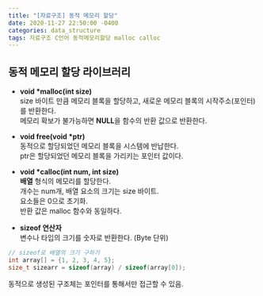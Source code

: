 ```yaml
---
title: "[자료구조] 동적 메모리 할당"
date: 2020-11-27 22:50:00 -0400
categories: data_structure
tags: 자료구조 C언어 동적메모리할당 malloc calloc 
--- 
```


## 동적 메모리 할당 라이브러리  

* **void \*malloc(int size)**  
size 바이트 만큼 메모리 블록을 할당하고, 새로운 메모리 블록의 시작주소(포인터)를 반환한다.  
메모리 확보가 불가능하면 **NULL**을 함수의 반환 값으로 반환한다.  

* **void free(void \*ptr)**  
동적으로 할당되었던 메모리 블록을 시스템에 반납한다.  
ptr은 할당되었던 메모리 블록을 가리키는 포인터 값이다.  

* **void \*calloc(int num, int size)**  
**배열** 형식의 메모리를 할당한다.  
개수는 num개, 배열 요소의 크기는 size 바이트.   
요소들은 0으로 초기화.  
반환 값은 malloc 함수와 동일하다.   

* **sizeof 연산자**  
변수나 타입의 크기를 숫자로 반환한다. (Byte 단위)  
```c
// sizeof로 배열의 크기 구하기  
int array[] = {1, 2, 3, 4, 5};
size_t sizearr = sizeof(array) / sizeof(array[0]);
```

동적으로 생성된 구조체는 포인터를 통해서만 접근할 수 있음.  
